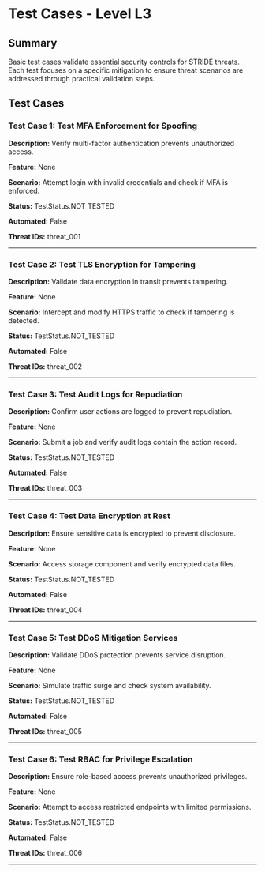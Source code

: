 # Test Cases - Level L3

## Summary

Basic test cases validate essential security controls for STRIDE threats. Each test focuses on a specific mitigation to ensure threat scenarios are addressed through practical validation steps.

## Test Cases

### Test Case 1: Test MFA Enforcement for Spoofing

**Description:** Verify multi-factor authentication prevents unauthorized access.

**Feature:** None

**Scenario:** Attempt login with invalid credentials and check if MFA is enforced.

**Status:** TestStatus.NOT_TESTED

**Automated:** False

**Threat IDs:** threat_001

---

### Test Case 2: Test TLS Encryption for Tampering

**Description:** Validate data encryption in transit prevents tampering.

**Feature:** None

**Scenario:** Intercept and modify HTTPS traffic to check if tampering is detected.

**Status:** TestStatus.NOT_TESTED

**Automated:** False

**Threat IDs:** threat_002

---

### Test Case 3: Test Audit Logs for Repudiation

**Description:** Confirm user actions are logged to prevent repudiation.

**Feature:** None

**Scenario:** Submit a job and verify audit logs contain the action record.

**Status:** TestStatus.NOT_TESTED

**Automated:** False

**Threat IDs:** threat_003

---

### Test Case 4: Test Data Encryption at Rest

**Description:** Ensure sensitive data is encrypted to prevent disclosure.

**Feature:** None

**Scenario:** Access storage component and verify encrypted data files.

**Status:** TestStatus.NOT_TESTED

**Automated:** False

**Threat IDs:** threat_004

---

### Test Case 5: Test DDoS Mitigation Services

**Description:** Validate DDoS protection prevents service disruption.

**Feature:** None

**Scenario:** Simulate traffic surge and check system availability.

**Status:** TestStatus.NOT_TESTED

**Automated:** False

**Threat IDs:** threat_005

---

### Test Case 6: Test RBAC for Privilege Escalation

**Description:** Ensure role-based access prevents unauthorized privileges.

**Feature:** None

**Scenario:** Attempt to access restricted endpoints with limited permissions.

**Status:** TestStatus.NOT_TESTED

**Automated:** False

**Threat IDs:** threat_006

---

